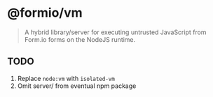 # @formio/vm

> A hybrid library/server for executing untrusted JavaScript from Form.io forms on the NodeJS runtime.

## TODO

1. Replace `node:vm` with `isolated-vm`
2. Omit server/ from eventual npm package
